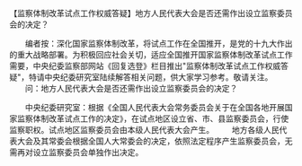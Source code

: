 【监察体制改革试点工作权威答疑】地方人民代表大会是否还需作出设立监察委员会的决定？











　　编者按：深化国家监察体制改革，将试点工作在全国推开，是党的十九大作出的重大战略部署。为积极回应社会关切，适应全国推开国家监察体制改革试点工作需要，中央纪委监察部网站《回复选登》栏目推出"监察体制改革试点工作权威答疑"，特请中央纪委研究室陆续解答相关问题，供大家学习参考。敬请关注。
　　问：地方人民代表大会是否还需作出设立监察委员会的决定？

　　中央纪委研究室：根据《全国人民代表大会常务委员会关于在全国各地开展国家监察体制改革试点工作的决定》，在试点地区设立省、市、县监察委员会，行使监察职权。试点地区监察委员会由本级人民代表大会产生。
　　地方各级人民代表大会及其常委会根据全国人大常委会的决定，依照法定程序产生监察委员会，无需再对设立监察委员会单独作出决定。
